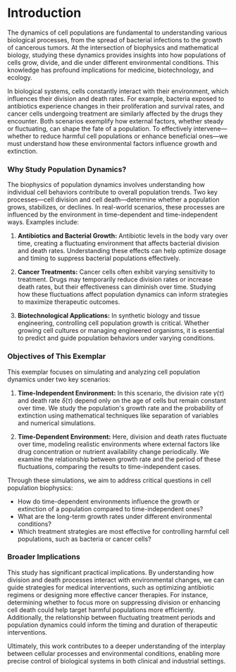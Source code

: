 # Introduction

The dynamics of cell populations are fundamental to understanding various biological processes, from the spread of bacterial infections to the growth of cancerous tumors. At the intersection of biophysics and mathematical biology, studying these dynamics provides insights into how populations of cells grow, divide, and die under different environmental conditions. This knowledge has profound implications for medicine, biotechnology, and ecology. 

In biological systems, cells constantly interact with their environment, which influences their division and death rates. For example, bacteria exposed to antibiotics experience changes in their proliferation and survival rates, and cancer cells undergoing treatment are similarly affected by the drugs they encounter. Both scenarios exemplify how external factors, whether steady or fluctuating, can shape the fate of a population. To effectively intervene—whether to reduce harmful cell populations or enhance beneficial ones—we must understand how these environmental factors influence growth and extinction.

### Why Study Population Dynamics?

The biophysics of population dynamics involves understanding how individual cell behaviors contribute to overall population trends. Two key processes—cell division and cell death—determine whether a population grows, stabilizes, or declines. In real-world scenarios, these processes are influenced by the environment in time-dependent and time-independent ways. Examples include:

1. **Antibiotics and Bacterial Growth:** Antibiotic levels in the body vary over time, creating a fluctuating environment that affects bacterial division and death rates. Understanding these effects can help optimize dosage and timing to suppress bacterial populations effectively.

2. **Cancer Treatments:** Cancer cells often exhibit varying sensitivity to treatment. Drugs may temporarily reduce division rates or increase death rates, but their effectiveness can diminish over time. Studying how these fluctuations affect population dynamics can inform strategies to maximize therapeutic outcomes.

3. **Biotechnological Applications:** In synthetic biology and tissue engineering, controlling cell population growth is critical. Whether growing cell cultures or managing engineered organisms, it is essential to predict and guide population behaviors under varying conditions.

### Objectives of This Exemplar

This exemplar focuses on simulating and analyzing cell population dynamics under two key scenarios: 

1. **Time-Independent Environment:** In this scenario, the division rate $\gamma(\tau)$ and death rate $\delta(\tau)$ depend only on the age of cells but remain constant over time. We study the population's growth rate and the probability of extinction using mathematical techniques like separation of variables and numerical simulations.

2. **Time-Dependent Environment:** Here, division and death rates fluctuate over time, modeling realistic environments where external factors like drug concentration or nutrient availability change periodically. We examine the relationship between growth rate and the period of these fluctuations, comparing the results to time-independent cases.

Through these simulations, we aim to address critical questions in cell population biophysics:
- How do time-dependent environments influence the growth or extinction of a population compared to time-independent ones?
- What are the long-term growth rates under different environmental conditions?
- Which treatment strategies are most effective for controlling harmful cell populations, such as bacteria or cancer cells?

### Broader Implications

This study has significant practical implications. By understanding how division and death processes interact with environmental changes, we can guide strategies for medical interventions, such as optimizing antibiotic regimens or designing more effective cancer therapies. For instance, determining whether to focus more on suppressing division or enhancing cell death could help target harmful populations more efficiently. Additionally, the relationship between fluctuating treatment periods and population dynamics could inform the timing and duration of therapeutic interventions.

Ultimately, this work contributes to a deeper understanding of the interplay between cellular processes and environmental conditions, enabling more precise control of biological systems in both clinical and industrial settings.